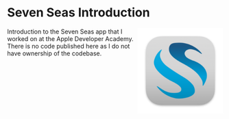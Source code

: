 # Seven Seas Introduction
<img src="./Resources/seven_seas_icon.png" width="200" align="right" />
Introduction to the Seven Seas app that I worked on at the Apple Developer Academy. There is no code published here as I do not have ownership of the codebase. 


